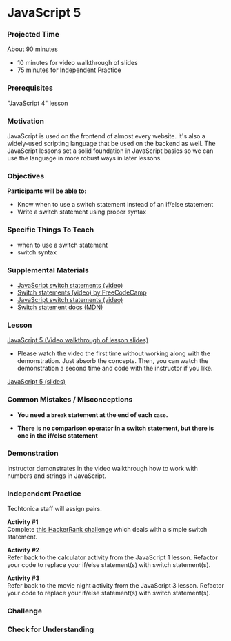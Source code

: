 # JavaScript 5

### Projected Time
About 90 minutes
- 10 minutes for video walkthrough of slides
- 75 minutes for Independent Practice

### Prerequisites

"JavaScript 4" lesson

### Motivation
JavaScript is used on the frontend of almost every website. It's also a widely-used scripting language that be used on the backend as well. The JavaScript lessons set a solid foundation in JavaScript basics so we can use the language in more robust ways in later lessons.

### Objectives
**Participants will be able to:**
- Know when to use a switch statement instead of an if/else statement
- Write a switch statement using proper syntax

### Specific Things To Teach
- when to use a switch statement
- switch syntax

### Supplemental Materials

- [JavaScript switch statements (video)](https://www.youtube.com/watch?v=7rc8aDtVFvE)
- [Switch statements (video) by FreeCodeCamp](https://www.youtube.com/watch?v=fM5qnyasUYI)
- [JavaScript switch statements (video)](https://www.youtube.com/watch?v=Z6O_XdfCBEo)
- [Switch statement docs (MDN)](https://developer.mozilla.org/en-US/docs/Web/JavaScript/Reference/Statements/switch)

### Lesson

[JavaScript 5 (Video walkthrough of lesson slides)](https://drive.google.com/open?id=1VruQhp9ucVckMgprsQnYel-N4Zc2T9nC)
- Please watch the video the first time without working along with the demonstration. Just absorb the concepts. Then, you can watch the demonstration a second time and code with the instructor if you like.

[JavaScript 5 (slides)](https://docs.google.com/presentation/d/1hmP5pOfrgexspDS827_cGkb3SNqhIJnbxrlnRFcHCGw/edit?usp=sharing)


### Common Mistakes / Misconceptions

- **You need a `break` statement at the end of each `case`.**

- **There is no comparison operator in a switch statement, but there is one in the if/else statement**


### Demonstration

Instructor demonstrates in the video walkthrough how to work with numbers and strings in JavaScript.


### Independent Practice

Techtonica staff will assign pairs.

**Activity #1**  
Complete [this HackerRank challenge](https://www.hackerrank.com/contests/7days-javascript/challenges/js-switch-statements) which deals with a simple switch statement.

**Activity #2**  
Refer back to the calculator activity from the JavaScript 1 lesson. Refactor your code to replace your if/else statement(s) with switch statement(s).

**Activity #3**  
Refer back to the movie night activity from the JavaScript 3 lesson. Refactor your code to replace your if/else statement(s) with switch statement(s).


### Challenge


### Check for Understanding
